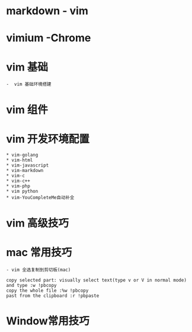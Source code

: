 # markdown - vim
# vimium -Chrome
# vim 基础 
	-  vim 基础环境搭建
# vim 组件
# vim 开发环境配置
	* vim-golang
	* vim-html
	* vim-javascript
	* vim-markdown
	* vim-c
	* vim-c++
	* vim-php
	* vim python
	* vim-YouCompleteMe自动补全
# vim 高级技巧
# mac 常用技巧
	- vim 全选复制到剪切板(mac)
```
copy selected part: visually select text(type v or V in normal mode) and type :w !pbcopy
copy the whole file :%w !pbcopy
past from the clipboard :r !pbpaste
```
# Window常用技巧
